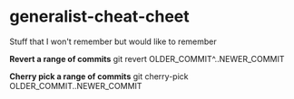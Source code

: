 # generalist-cheat-cheet
Stuff that I won't remember but would like to remember

**Revert a range of commits**
git revert OLDER_COMMIT^..NEWER_COMMIT

**Cherry pick a range of commits**
git cherry-pick OLDER_COMMIT..NEWER_COMMIT
